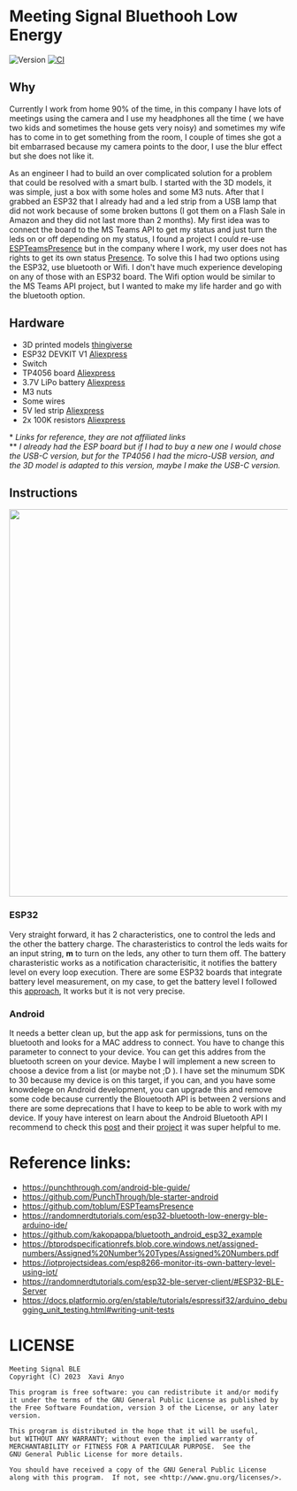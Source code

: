 # Meeting Signal Bluethooh Low Energy

![Version](https://img.shields.io/badge/Version-0.1.0-green)
[![CI](https://github.com/ch4vi/MeetingSignalBLE/actions/workflows/github.yml/badge.svg)](https://github.com/ch4vi/MeetingSignalBLE/actions/workflows/github.yml)

## Why

Currently I work from home 90% of the time, in this company I have lots of meetings using the camera and I use my headphones all the time ( we have two kids and sometimes the house gets very noisy) and sometimes my wife has to come in to get something from the room, I couple of times she got a bit embarrased because my camera points to the door, I use the blur effect but she does not like it. 

As an engineer I had to build an over complicated solution for a problem that could be resolved with a smart bulb. I started with the 3D models, it was simple, just a box with some holes and some M3 nuts. 
After that I grabbed an ESP32 that I already had and a led strip from a USB lamp that did not work because of some broken buttons (I got them on a Flash Sale in Amazon and they did not last more than 2 months). My first idea was to connect the board to the MS Teams API to get my status and just turn the leds on or off depending on my status, I found a project I could re-use [ESPTeamsPresence](https://github.com/toblum/ESPTeamsPresence) but in the company where I work, my user does not has rights to get its own status [Presence](https://learn.microsoft.com/en-us/graph/api/presence-get?view=graph-rest-1.0&tabs=http). To solve this I had two options using the ESP32, use bluetooth or Wifi. I don't have much experience developing on any of those with an ESP32 board. The Wifi option would be similar to the MS Teams API project, but I wanted to make my life harder and go with the bluetooth option. 


## Hardware

- 3D printed models [thingiverse]()
- ESP32 DEVKIT V1 [Aliexpress](https://www.aliexpress.com/w/wholesale-esp32-devkit-v1.html?catId=0&initiative_id=AS_20230227034951&SearchText=esp32+devkit+v1&spm=a2g0o.productlist.1000002.0)
- Switch
- TP4056 board [Aliexpress](https://www.aliexpress.com/item/1005004444047086.html?spm=a2g0o.productlist.main.1.267b7b31rNElI9&algo_pvid=0a75742f-60ee-45d7-86bb-0546a4c22391&algo_exp_id=0a75742f-60ee-45d7-86bb-0546a4c22391-0&pdp_ext_f=%7B%22sku_id%22%3A%2212000031268385180%22%7D&pdp_npi=3%40dis%21EUR%212.9%211.88%21%21%21%21%21%402145288516774988386518347d06be%2112000031268385180%21sea%21ES%21704501893&curPageLogUid=zywhhtG6sxSh)
- 3.7V LiPo battery [Aliexpress](https://www.aliexpress.com/item/1005001310695209.html?spm=a2g0o.productlist.main.3.28a047d5vpYjNQ&algo_pvid=21665b45-cef0-41bd-8eaf-e5908523fcfa&algo_exp_id=21665b45-cef0-41bd-8eaf-e5908523fcfa-1&pdp_ext_f=%7B%22sku_id%22%3A%2212000015656262817%22%7D&pdp_npi=3%40dis%21EUR%2113.58%218.15%21%21%21%21%21%402100b78b16774991666308982d0714%2112000015656262817%21sea%21ES%21704501893&curPageLogUid=CvSQgTxq4sjm)
- M3 nuts
- Some wires
- 5V led strip [Aliexpress](https://www.aliexpress.com/item/1005004377378405.html?spm=a2g0o.productlist.main.33.112c6912Wcitqn&algo_pvid=08f9bfd9-a1b8-4f98-a177-aa90fe518e4d&algo_exp_id=08f9bfd9-a1b8-4f98-a177-aa90fe518e4d-16&pdp_ext_f=%7B%22sku_id%22%3A%2212000028965478917%22%7D&pdp_npi=3%40dis%21EUR%214.53%213.35%21%21%21%21%21%402100b84516774992198541301d071b%2112000028965478917%21sea%21ES%21704501893&curPageLogUid=1pvAT3grLcQT)
- 2x 100K resistors [Aliexpress](https://www.aliexpress.com/item/1005003117726705.html?spm=a2g0o.productlist.main.1.4e8b3843eGESSF&algo_pvid=07d86e6d-c8eb-4df2-abc6-c50a2aabcb9d&algo_exp_id=07d86e6d-c8eb-4df2-abc6-c50a2aabcb9d-0&pdp_ext_f=%7B%22sku_id%22%3A%2212000024192658375%22%7D&pdp_npi=3%40dis%21EUR%212.86%212.77%21%21%21%21%21%402100bbf516775020184434105d070f%2112000024192658375%21sea%21ES%21704501893&curPageLogUid=kWlcKLQUfU1Y)


\* *Links for reference, they are not affiliated links*<br />
** *I already had the ESP board but if I had to buy a new one I would chose the USB-C version, but for the TP4056 I had the micro-USB version, and the 3D model is adapted to this version, maybe I make the USB-C version.*

## Instructions

<img src="https://github.com/ch4vi/MeetingSignalBLE/blob/feature/xml/resources/circuit_v1.png" width="700">

### ESP32

Very straight forward, it has 2 characteristics, one to control the leds and the other the battery charge. The charasteristics to control the leds waits for an input string, **m** to turn on the leds, any other to turn them off. The battery charasteristic works as a notification characterisitic, it notifies the battery level on every loop execution.
There are some ESP32 boards that integrate battery level measurement, on my case, to get the battery level I followed this [approach](https://iotprojectsideas.com/esp8266-monitor-its-own-battery-level-using-iot/), It works but it is not very precise.

### Android

It needs a better clean up, but the app ask for permissions, tuns on the bluetooth and looks for a MAC address to connect. You have to change this parameter to connect to your device. You can get this addres from the bluetooth screen on your device. Maybe I will implement a new screen to choose a device from a list (or maybe not ;D ). I have set the minumum SDK to 30 because my device is on this target, if you can, and you have some knowdelege on Android development, you can upgrade this and remove some code because currently the Blouetooth API is between 2 versions and there are some deprecations that I have to keep to be able to work with my device. 
If youy have interest on learn about the Android Bluetooth API I recommend to check this [post](https://punchthrough.com/android-ble-guide/) and their [project](https://github.com/PunchThrough/ble-starter-android) it was super helpful to me.

# Reference links:

* https://punchthrough.com/android-ble-guide/
* https://github.com/PunchThrough/ble-starter-android
* https://github.com/toblum/ESPTeamsPresence
* https://randomnerdtutorials.com/esp32-bluetooth-low-energy-ble-arduino-ide/
* https://github.com/kakopappa/bluetooth_android_esp32_example
* https://btprodspecificationrefs.blob.core.windows.net/assigned-numbers/Assigned%20Number%20Types/Assigned%20Numbers.pdf
* https://iotprojectsideas.com/esp8266-monitor-its-own-battery-level-using-iot/
* https://randomnerdtutorials.com/esp32-ble-server-client/#ESP32-BLE-Server
* https://docs.platformio.org/en/stable/tutorials/espressif32/arduino_debugging_unit_testing.html#writing-unit-tests

# LICENSE

    Meeting Signal BLE
    Copyright (C) 2023  Xavi Anyo

    This program is free software: you can redistribute it and/or modify
    it under the terms of the GNU General Public License as published by
    the Free Software Foundation, version 3 of the License, or any later 
    version.

    This program is distributed in the hope that it will be useful,
    but WITHOUT ANY WARRANTY; without even the implied warranty of
    MERCHANTABILITY or FITNESS FOR A PARTICULAR PURPOSE.  See the
    GNU General Public License for more details.

    You should have received a copy of the GNU General Public License
    along with this program.  If not, see <http://www.gnu.org/licenses/>.
